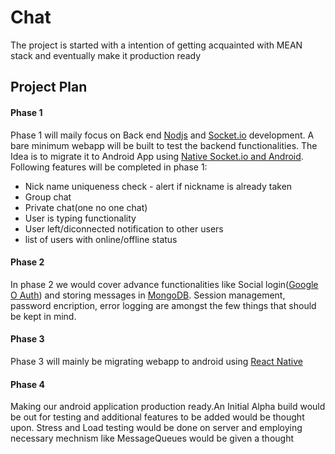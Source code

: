 # Chat
The project is started with a intention of getting acquainted with MEAN stack and eventually make it production ready

## Project Plan
#### Phase 1
Phase 1 will maily focus on Back end [Nodjs](https://nodejs.org/en/) and [Socket.io](https://socket.io/) development. A bare minimum webapp will be built to test the backend functionalities. The Idea is to migrate it to Android App using [Native Socket.io and Android](https://socket.io/blog/native-socket-io-and-android/).
Following features will be completed in phase 1:
* Nick name uniqueness check - alert if nickname is already taken
* Group chat
* Private chat(one no one chat)
* User is typing functionality
* User left/diconnected notification to other users
* list of users with online/offline status

#### Phase 2
In phase 2 we would cover advance functionalities like Social login([Google O Auth](https://developers.google.com/identity/protocols/OAuth2)) and storing messages in [MongoDB](https://github.com/mongodb/mongo). Session management, password encription, error logging are amongst the few things that should be kept in mind.


#### Phase 3 
Phase 3 will mainly be migrating webapp to android using [React Native](https://facebook.github.io/react-native/docs/getting-started.html)


#### Phase 4
Making our android application production ready.An Initial Alpha build would be out for testing and additional features to be added would be thought upon. Stress and Load testing would be done on server and employing necessary mechnism like MessageQueues would be given a thought
